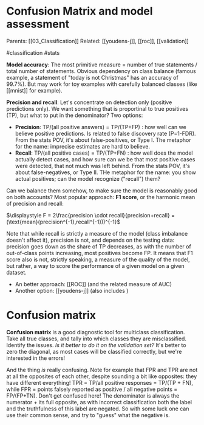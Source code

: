 # Confusion Matrix and model assessment

Parents: [[03_Classification]]
Related: [[youdens-j]], [[roc]], [[validation]]

#classification #stats


**Model accuracy**: The most primitive measure = number of true statements / total number of statements. Obvious dependency on class balance (famous example, a statement of "today is not Christmas" has an accuracy of 99.7%). But may work for toy examples with carefully balanced classes (like [[mnist]] for example).

**Precision and recall**: Let's concentrate on detection only (positive predictions only). We want something that is proportinal to true positives (TP), but what to put in the denominator? Two options: 

* **Precision**: TP/(all positive answers) = TP/(TP+FP) : how well can we believe positive predictions. Is related to false discovery rate (P=1-FDR). From the stats POV, it's about false-positives, or Type I. The metaphor for the name: imprecise estimates are hard to believe.
* **Recall**: TP/(all positive cases) = TP/(TP+FN) : how well does the model actually detect cases, and how sure can we be that most positive cases were detected, that not much was left behind. From the stats POV, it's about false-negatives, or Type II. THe metaphor for the name: you show actual positives; can the model recognize ("recall") them?

Can we balance them somehow, to make sure the model is reasonably good on both accounts? Most popular approach: **F1 score**, or the harmonic mean of precision and recall: 

$\displaystyle F = 2\frac{precision \cdot recall}{precision+recall} = (\text{mean}(precision^{-1},recall^{-1}))^{-1}$

Note that while recall is strictly a measure of the model (class imbalance doesn't affect it), precision is not, and depends on the testing data: precision goes down as the share of TP decreases, as with the number of out-of-class points increasing, most positives become FP. It means that F1 score also is not, strictly speaking, a measure of the quality of the model, but rather, a way to score the performance of a given model on a given dataset.

* An better approach: [[ROC]] (and the related measure of AUC)
* Another option: [[youdens-j]] (also includes )

# Confusion matrix

**Confusion matrix** is a good diagnostic tool for multiclass classification. Take all true classes, and tally into which classes they are misclassified. Identify the issues. _Is it better to do it on the validation set?_ It's better to zero the diagonal, as most cases will be classified correctly, but we're interested in the errors!

And the thing _is_ really confusing. Note for example that FPR and TPR are not at all the opposites of each other, despite sounding  a bit like opposites: they have different everything! TPR = TP/all positive responses = TP/(TP + FN), while FPR = points falsely reported as positive / all negative points = FP/(FP+TN). Don't get confused here! The denominator is always the numerator + its full opposite, as with incorrect classification both the label and the truthfulness of this label are negated. So with some luck one can use their common sense, and try to "guess" what the negative is.